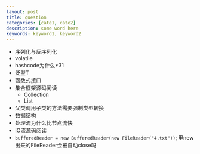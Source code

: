 ```yaml
---
layout: post
title: question
categories: [cate1, cate2]
description: some word here
keywords: keyword1, keyword2
---
```


- 序列化与反序列化
- volatile
- hashcode为什么*31
- 泛型T
- 函数式接口
- 集合框架源码阅读
	- Collection
	- List
- 父类调用子类的方法需要强制类型转换
- 数据结构
- 处理流为什么比节点流快
- IO流源码阅读
- `bufferedReader = new BufferedReader(new FileReader("4.txt"));`里new出来的FileReader会被自动close吗













